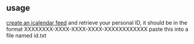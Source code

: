 ## usage

[create an icalendar feed](https://timetabling.lancaster.ac.uk/iCalendar/Personal.aspx) and retrieve your personal ID, it should be in the format XXXXXXXX-XXXX-XXXX-XXXX-XXXXXXXXXXXX
paste this into a file named id.txt

